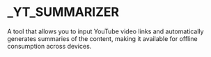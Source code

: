 # _YT_SUMMARIZER
 A tool that allows you to input YouTube video links and automatically generates summaries of the content, making it available for offline consumption across devices.
